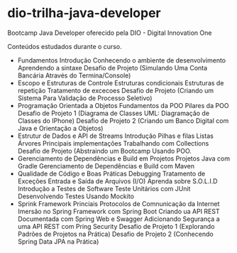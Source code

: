 # dio-trilha-java-developer
Bootcamp Java Developer oferecido pela DIO - Digital Innovation One

Conteúdos estudados durante o curso.
- Fundamentos
Introdução
Conhecendo o ambiente de desenvolvimento
Aprendendo a sintaxe
Desafio de Projeto (Simulando Uma Conta Bancária Através do Termina/Console)
- Escopo e Estruturas de Controle
Estruturas condicionais
Estruturas de repetição
Tratamento de excecoes
Desafio de Projeto (Criando um Sistema Para Validação de Processo Seletivo)
- Programação Orientada a Objetos
Fundamentos da POO
Pilares da POO
Desafio de Projeto 1 (Diagrama de Classes UML: Diagramação de Classes do IPhone)
Desafio de Projeto 2 (Criando um Banco Digital com Java e Orientação a Objetos)
- Estrutur de Dados e API de Streams
Introdução
Pilhas e filas
Listas
Árvores
Principais implementações
Trabalhando com Collections
Desafio de Projeto (Abstraindo um Bootcamp Usando POO.
- Gerenciamento de Dependências e Build em Projetos
Projetos Java com Gradle
Gerenciamento de Dependências e Build com Maven
- Qualidade de Código e Boas Práticas
Debugging
Tratamento de Exceções
Entrada e Saída de Arquivos (I/O)
Aprenda sobre S.O.L.I.D
Introdução a Testes de Software
Teste Unitários com JUnit
Desenvolvendo Testes Usando Mockito
- Sprink Framework
Princiais Protocolos de Comnunicação da Internet
Imersão no Spring Framework com Spring Boot
Criando ua API REST Documentada com Spring Web e Swagger
Adicionando Segurança a uma API REST com Pring Security
Desafio de Projeto 1 (Explorando Padrões de Projetos na Prática)
Desafio de Projeto 2 (Conhecendo Spring Data JPA na Prática)
